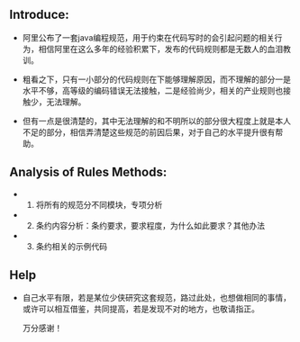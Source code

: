 ## Introduce:
* 阿里公布了一套java编程规范，用于约束在代码写时的会引起问题的相关行为，相信阿里在这么多年的经验积累下，发布的代码规则都是无数人的血泪教训。

* 粗看之下，只有一小部分的代码规则在下能够理解原因，而不理解的部分一是水平不够，高等级的编码错误无法接触，二是经验尚少，相关的产业规则也接触少，无法理解。

* 但有一点是很清楚的，其中无法理解的和不明所以的部分很大程度上就是本人不足的部分，相信弄清楚这些规范的前因后果，对于自己的水平提升很有帮助。

##  Analysis of Rules Methods:
* 1. 将所有的规范分不同模块，专项分析
* 2. 条约内容分析：条约要求，要求程度，为什么如此要求？其他办法
* 3. 条约相关的示例代码

## Help
* 自己水平有限，若是某位少侠研究这套规范，路过此处，也想做相同的事情，或许可以相互借鉴，共同提高，若是发现不对的地方，也敬请指正。

  万分感谢！
